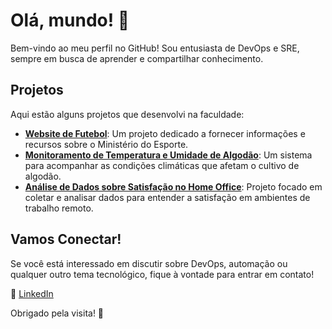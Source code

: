 # Olá, mundo! 👋

Bem-vindo ao meu perfil no GitHub! Sou entusiasta de DevOps e SRE, sempre em busca de aprender e compartilhar conhecimento.

## Projetos

Aqui estão alguns projetos que desenvolvi na faculdade:

- **[Website de Futebol](https://github.com/Vmoralles/MorallesTech)**: Um projeto dedicado a fornecer informações e recursos sobre o Ministério do Esporte.
- **[Monitoramento de Temperatura e Umidade de Algodão](https://github.com/Karpos-SPTech/Karpos)**: Um sistema para acompanhar as condições climáticas que afetam o cultivo de algodão.
- **[Análise de Dados sobre Satisfação no Home Office](https://github.com/ProdutivaTec/ProdutivaTec)**: Projeto focado em coletar e analisar dados para entender a satisfação em ambientes de trabalho remoto.

## Vamos Conectar!

Se você está interessado em discutir sobre DevOps, automação ou qualquer outro tema tecnológico, fique à vontade para entrar em contato!

🔗 [LinkedIn](https://www.linkedin.com/in/victormoralles/)

Obrigado pela visita! 🚀
